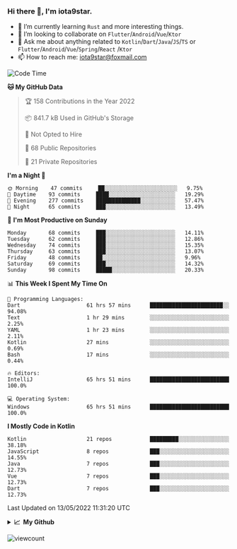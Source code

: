 ### Hi there 👋, I'm iota9star.

- 🌱 I’m currently learning `Rust` and more interesting things.
- 👯 I’m looking to collaborate on `Flutter`/`Android`/`Vue`/`Ktor`
- 💬 Ask me about anything related to `Kotlin`/`Dart`/`Java`/`JS`/`TS` or `Flutter`/`Android`/`Vue`/`Spring`/`React`
  /`Ktor`
- 📫 How to reach me: [iota9star@foxmail.com](iota9star@foxmail.com)



<!--START_SECTION:waka-->
![Code Time](http://img.shields.io/badge/Code%20Time-2%2C947%20hrs%2057%20mins-blue)

**🐱 My GitHub Data** 

> 🏆 158 Contributions in the Year 2022
 > 
> 📦 841.7 kB Used in GitHub's Storage 
 > 
> 🚫 Not Opted to Hire
 > 
> 📜 68 Public Repositories 
 > 
> 🔑 21 Private Repositories  
 > 
**I'm a Night 🦉** 

```text
🌞 Morning    47 commits     ██░░░░░░░░░░░░░░░░░░░░░░░   9.75% 
🌆 Daytime    93 commits     ████░░░░░░░░░░░░░░░░░░░░░   19.29% 
🌃 Evening    277 commits    ██████████████░░░░░░░░░░░   57.47% 
🌙 Night      65 commits     ███░░░░░░░░░░░░░░░░░░░░░░   13.49%

```
📅 **I'm Most Productive on Sunday** 

```text
Monday       68 commits     ███░░░░░░░░░░░░░░░░░░░░░░   14.11% 
Tuesday      62 commits     ███░░░░░░░░░░░░░░░░░░░░░░   12.86% 
Wednesday    74 commits     ███░░░░░░░░░░░░░░░░░░░░░░   15.35% 
Thursday     63 commits     ███░░░░░░░░░░░░░░░░░░░░░░   13.07% 
Friday       48 commits     ██░░░░░░░░░░░░░░░░░░░░░░░   9.96% 
Saturday     69 commits     ███░░░░░░░░░░░░░░░░░░░░░░   14.32% 
Sunday       98 commits     █████░░░░░░░░░░░░░░░░░░░░   20.33%

```


📊 **This Week I Spent My Time On** 

```text
💬 Programming Languages: 
Dart                     61 hrs 57 mins      ███████████████████████░░   94.08% 
Text                     1 hr 29 mins        ░░░░░░░░░░░░░░░░░░░░░░░░░   2.25% 
YAML                     1 hr 23 mins        ░░░░░░░░░░░░░░░░░░░░░░░░░   2.11% 
Kotlin                   27 mins             ░░░░░░░░░░░░░░░░░░░░░░░░░   0.69% 
Bash                     17 mins             ░░░░░░░░░░░░░░░░░░░░░░░░░   0.44%

🔥 Editors: 
IntelliJ                 65 hrs 51 mins      █████████████████████████   100.0%

💻 Operating System: 
Windows                  65 hrs 51 mins      █████████████████████████   100.0%

```

**I Mostly Code in Kotlin** 

```text
Kotlin                   21 repos            █████████░░░░░░░░░░░░░░░░   38.18% 
JavaScript               8 repos             ███░░░░░░░░░░░░░░░░░░░░░░   14.55% 
Java                     7 repos             ███░░░░░░░░░░░░░░░░░░░░░░   12.73% 
Vue                      7 repos             ███░░░░░░░░░░░░░░░░░░░░░░   12.73% 
Dart                     7 repos             ███░░░░░░░░░░░░░░░░░░░░░░   12.73%

```



 Last Updated on 13/05/2022 11:31:20 UTC
<!--END_SECTION:waka-->

<details>
  <summary><b>📈&nbsp;&nbsp;My Github</b></summary>
  <br>
  <img src='https://github-profile-trophy.vercel.app/?username=iota9star'>
  <img src='https://bad-apple-github-readme.vercel.app/api?show_bg=1&username=iota9star&hide_title=true'>
  <img src='http://cr-skills-chart-widget.azurewebsites.net/api/api?username=iota9star'>
</details>


![viewcount](https://count.getloli.com/get/@iota9star?theme=rule34)
